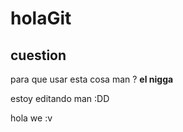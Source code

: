 # holaGit

## cuestion

para que usar esta cosa man ? __el nigga__

estoy editando man :DD

hola we :v